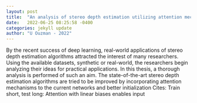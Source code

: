 ```yaml
---
layout: post
title:  "An analysis of stereo depth estimation utilizing attention mechanisms, self-supervised pose estimators & temporal predictions"
date:   2022-06-25 08:25:58 -0400
categories: jekyll update
author: "U Ouzman - 2022"
---
```

By the recent success of deep learning, real-world applications of stereo depth estimation algorithms attracted the interest of many researchers. Using the available datasets, synthetic or real-world, the researchers begin analyzing their ideas for practical applications. In this thesis, a thorough analysis is performed of such an aim. The state-of-the-art stereo depth estimation algorithms are tried to be improved by incorporating attention mechanisms to the current networks and better initialization 
Cites: Train short, test long: Attention with linear biases enables input